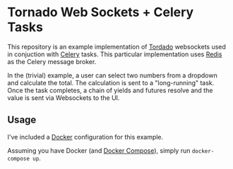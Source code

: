 # Tornado Web Sockets + Celery Tasks
This repository is an example implementation of [Tordado](http://www.tornadoweb.org/en/stable/)
websockets used in conjuction with [Celery](http://www.celeryproject.org/) tasks.
This particular implementation uses [Redis](https://redis.io/) as the Celery message broker.

In the (trivial) example, a user can select two numbers from a dropdown and calculate
the total. The calculation is sent to a "long-running" task. Once the task completes,
a chain of yields and futures resolve and the value is sent via Websockets to the
UI.

## Usage
I've included a [Docker](https://www.docker.com/) configuration for this example.

Assuming you have Docker (and [Docker Compose](https://docs.docker.com/compose/)),
simply run `docker-compose up`.

